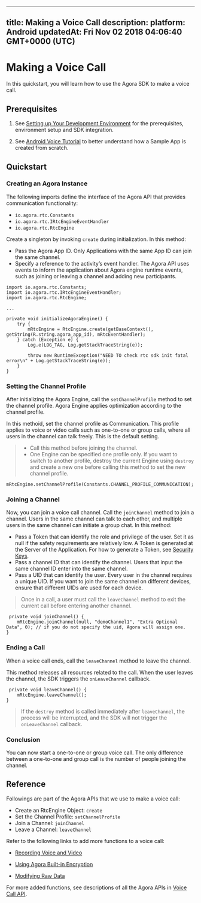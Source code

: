 
---
title: Making a Voice Call
description: 
platform: Android
updatedAt: Fri Nov 02 2018 04:06:40 GMT+0000 (UTC)
---
# Making a Voice Call
In this quickstart, you will learn how to use the Agora SDK to make a voice call.

## Prerequisites

1.  See [Setting up Your Development Environment](../../en/Voice/android_audio.md) for the prerequisites, environment setup and SDK integration.

2.  See [Android Voice Tutorial](https://github.com/AgoraIO/Basic-Audio-Call/tree/master/One-to-One-Voice/Agora-Android-Voice-Tutorial-1to1) to better understand how a Sample App is created from scratch.


## Quickstart

### Creating an Agora Instance

The following imports define the interface of the Agora API that provides communication functionality:

-   `io.agora.rtc.Constants`
-   `io.agora.rtc.IRtcEngineEventHandler`
-   `io.agora.rtc.RtcEngine`

Create a singleton by invoking `create` during initialization. In this method:

-   Pass the Agora App ID. Only Applications with the same App ID can join the same channel.
-   Specify a reference to the activity’s event handler. The Agora API uses events to inform the application about Agora engine runtime events, such as joining or leaving a channel and adding new participants.

```
import io.agora.rtc.Constants;
import io.agora.rtc.IRtcEngineEventHandler;
import io.agora.rtc.RtcEngine;

...

private void initializeAgoraEngine() {
    try {
        mRtcEngine = RtcEngine.create(getBaseContext(), getString(R.string.agora_app_id), mRtcEventHandler);
    } catch (Exception e) {
        Log.e(LOG_TAG, Log.getStackTraceString(e));

        throw new RuntimeException("NEED TO check rtc sdk init fatal error\n" + Log.getStackTraceString(e));
    }
}
```

### Setting the Channel Profile

After initializing the Agora Engine, call the `setChannelProfile` method to set the channel profile. Agora Engine applies optimization according to the channel profile.

In this methoid, set the channel profile as Communication. This profile applies to voice or video calls such as one-to-one or group calls, where all users in the channel can talk freely. This is the default setting.

> -   Call this method before joining the channel.
> -   One Engine can be specified one profile only. If you want to switch to another profile, destroy the current Engine using `destroy` and create a new one before calling this method to set the new channel profile.


```
mRtcEngine.setChannelProfile(Constants.CHANNEL_PROFILE_COMMUNICATION);
```

### Joining a Channel

Now, you can join a voice call channel. Call the `joinChannel` method to join a channel. Users in the same channel can talk to each other, and multiple users in the same channel can initiate a group chat. In this method:

-   Pass a Token that can identify the role and privilege of the user. Set it as null if the safety requirements are relatively low. A Token is generated at the Server of the Application. For how to generate a Token, see [Security Keys](../../en/Video/token.md).
-   Pass a channel ID that can identify the channel. Users that input the same channel ID enter into the same channel.
-   Pass a UID that can identify the user. Every user in the channel requires a unique UID. If you want to join the same channel on different devices, ensure that different UIDs are used for each device.

> Once in a call, a user must call the `leaveChannel` method to exit the current call before entering another channel.

```
 private void joinChannel() {
    mRtcEngine.joinChannel(null, "demoChannel1", "Extra Optional Data", 0); // if you do not specify the uid, Agora will assign one.
}
```

### Ending a Call

When a voice call ends, call the `leaveChannel` method to leave the channel.

This method releases all resources related to the call. When the user leaves the channel, the SDK triggers the `onLeaveChannel` callback.

```
 private void leaveChannel() {
    mRtcEngine.leaveChannel();
}
```

> If the `destroy` method is called immediately after `leaveChannel`, the process will be interrupted, and the SDK will not trigger the `onLeaveChannel` callback.

### Conclusion

You can now start a one-to-one or group voice call. The only difference between a one-to-one and group call is the number of people joining the channel.

## Reference

Followings are part of the Agora APIs that we use to make a voice call:

-   Create an RtcEngine Object: `create`
-   Set the Channel Profile: `setChannelProfile`
-   Join a Channel: `joinChannel`
-   Leave a Channel: `leaveChannel`


Refer to the following links to add more functions to a voice call:

-   [Recording Voice and Video](../../en/Recording/recording_voice_video.md)

-   [Using Agora Built-in Encryption](../../en/Voice/encryption_android_agora.md)

-   [Modifying Raw Data](../../en/Voice/rawdata_android.md)


For more added functions, see descriptions of all the Agora APIs in [Voice Call API](https://docs.agora.io/en/Voice/API%20Reference/java/index.html).

